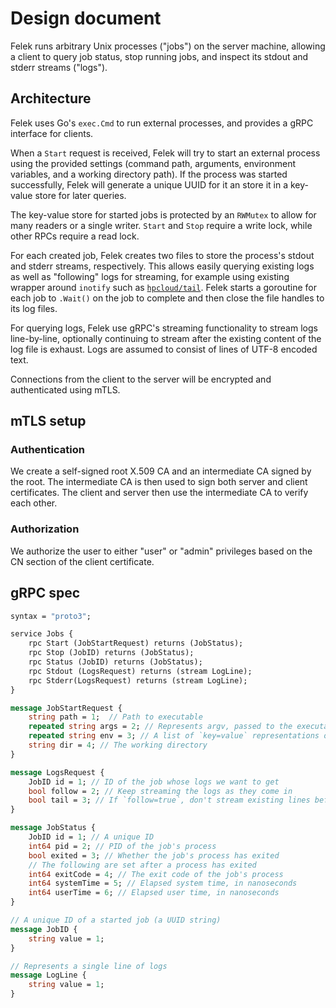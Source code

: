 # Design document

Felek runs arbitrary Unix processes ("jobs") on the server machine, allowing a client to query job status, stop running jobs, and inspect its stdout and stderr streams ("logs").

## Architecture

Felek uses Go's `exec.Cmd` to run external processes, and provides a gRPC interface for clients.

When a `Start` request is received, Felek will try to start an external process using the provided settings (command path, arguments, environment variables, and a working directory path). If the process was started successfully, Felek will generate a unique UUID for it an store it in a key-value store for later queries.

The key-value store for started jobs is protected by an `RWMutex` to allow for many readers or a single writer. `Start` and `Stop` require a write lock, while other RPCs require a read lock.

For each created job, Felek creates two files to store the process's stdout and stderr streams, respectively. This allows easily querying existing logs as well as "following" logs for streaming, for example using existing wrapper around `inotify` such as [`hpcloud/tail`](https://github.com/hpcloud/tail). Felek starts a goroutine for each job to `.Wait()` on the job to complete and then close the file handles to its log files.

For querying logs, Felek use gRPC's streaming functionality to stream logs line-by-line, optionally continuing to stream after the existing content of the log file is exhaust. Logs are assumed to consist of lines of UTF-8 encoded text.

Connections from the client to the server will be encrypted and authenticated using mTLS.

## mTLS setup

### Authentication

We create a self-signed root X.509 CA  and an intermediate CA signed by the root.
The intermediate CA is then used to sign both server and client certificates.
The client and server then use the intermediate CA to verify each other.

### Authorization

We authorize the user to either "user" or "admin" privileges based on the CN section of the client certificate.


## gRPC spec

```protobuf
syntax = "proto3";

service Jobs {
    rpc Start (JobStartRequest) returns (JobStatus);
    rpc Stop (JobID) returns (JobStatus);
    rpc Status (JobID) returns (JobStatus);
    rpc Stdout (LogsRequest) returns (stream LogLine);
    rpc Stderr(LogsRequest) returns (stream LogLine);
}

message JobStartRequest {
    string path = 1;  // Path to executable
    repeated string args = 2; // Represents argv, passed to the executable
    repeated string env = 3; // A list of `key=value` representations of environment variables to set for the process
    string dir = 4; // The working directory
}

message LogsRequest {
    JobID id = 1; // ID of the job whose logs we want to get
    bool follow = 2; // Keep streaming the logs as they come in
    bool tail = 3; // If `follow=true`, don't stream existing lines before following
}

message JobStatus {
    JobID id = 1; // A unique ID
    int64 pid = 2; // PID of the job's process
    bool exited = 3; // Whether the job's process has exited
    // The following are set after a process has exited
    int64 exitCode = 4; // The exit code of the job's process
    int64 systemTime = 5; // Elapsed system time, in nanoseconds
    int64 userTime = 6; // Elapsed user time, in nanoseconds
}

// A unique ID of a started job (a UUID string)
message JobID {
    string value = 1;
}

// Represents a single line of logs
message LogLine {
    string value = 1;
}
```
